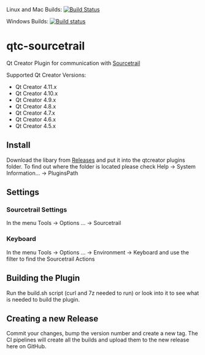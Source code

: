 
Linux and Mac Builds: [![Build
Status](https://travis-ci.org/CoatiSoftware/qtc-sourcetrail.svg?branch=master)](https://travis-ci.org/CoatiSoftware/qtc-sourcetrail)

Windows Builds: [![Build status](https://ci.appveyor.com/api/projects/status/6luot2mj145ha6j0/branch/master?svg=true)](https://ci.appveyor.com/project/st4ll1/qtc-sourcetrail/branch/master)

# qtc-sourcetrail

Qt Creator Plugin for communication with [Sourcetrail](https://sourcetrail.com)

Supported Qt Creator Versions:
* Qt Creator 4.11.x
* Qt Creator 4.10.x
* Qt Creator 4.9.x
* Qt Creator 4.8.x
* Qt Creator 4.7.x
* Qt Creator 4.6.x
* Qt Creator 4.5.x

## Install

Download the libary from [Releases](https://github.com/CoatiSoftware/qtc-sourcetrail/releases) and put it into the qtcreator plugins folder. To find out where the folder is located please check Help -> System Information... -> PluginsPath

## Settings

### Sourcetrail Settings

In the menu Tools -> Options ... -> Sourcetrail

### Keyboard

In the menu Tools -> Options ... -> Environment -> Keyboard and use the filter to find the Sourcetrail Actions

## Building the Plugin

Run the build.sh script (curl and 7z needed to run) or look into it to see what is needed to build the plugin.

## Creating a new Release

Commit your changes, bump the version number and create a new tag. The CI pipelines will create all the builds and upload them to the new release here on GitHub.



